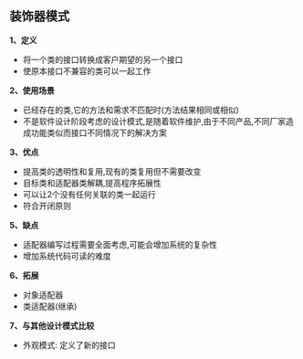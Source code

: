 ## 装饰器模式

**1、定义**
- 将一个类的接口转换成客户期望的另一个接口
- 使原本接口不兼容的类可以一起工作

**2、使用场景**
- 已经存在的类,它的方法和需求不匹配时(方法结果相同或相似)
- 不是软件设计阶段考虑的设计模式,是随着软件维护,由于不同产品,不同厂家造成功能类似而接口不同情况下的解决方案

**3、优点**
- 提高类的透明性和复用,现有的类复用但不需要改变
- 目标类和适配器类解耦,提高程序拓展性
- 可以让2个没有任何关联的类一起运行
- 符合开闭原则

**5、缺点**
- 适配器编写过程需要全面考虑,可能会增加系统的复杂性
- 增加系统代码可读的难度

**6、拓展**
- 对象适配器
- 类适配器(继承)

**7、与其他设计模式比较**
- 外观模式: 定义了新的接口

